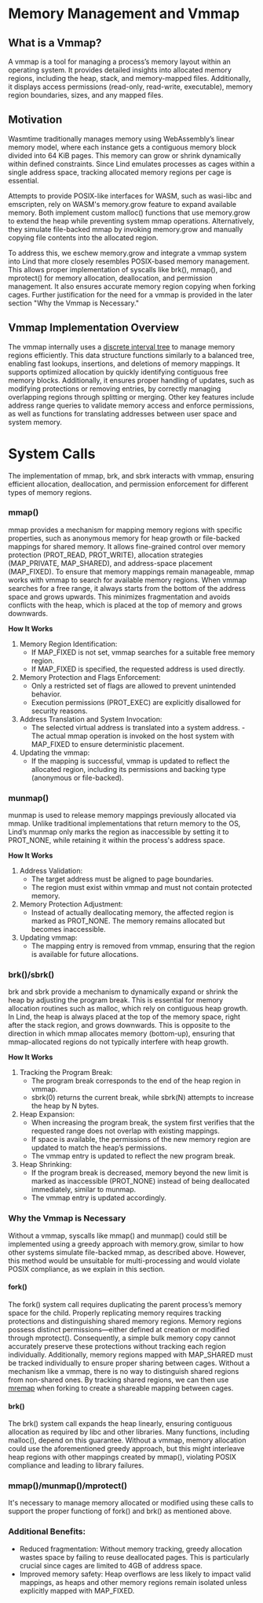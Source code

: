 # Memory Management and Vmmap

## What is a Vmmap?

A vmmap is a tool for managing a process’s memory layout within an operating system. It provides detailed insights into allocated memory regions, including the heap, stack, and memory-mapped files. Additionally, it displays access permissions (read-only, read-write, executable), memory region boundaries, sizes, and any mapped files.

## Motivation

Wasmtime traditionally manages memory using WebAssembly’s linear memory model, where each instance gets a contiguous memory block divided into 64 KiB pages. This memory can grow or shrink dynamically within defined constraints. Since Lind emulates processes as cages within a single address space, tracking allocated memory regions per cage is essential.

Attempts to provide POSIX-like interfaces for WASM, such as wasi-libc and emscripten, rely on WASM's memory.grow feature to expand available memory. Both implement custom malloc() functions that use memory.grow to extend the heap while preventing system mmap operations. Alternatively, they simulate file-backed mmap by invoking memory.grow and manually copying file contents into the allocated region.

To address this, we eschew memory.grow and integrate a vmmap system into Lind that more closely resembles POSIX-based memory management. This allows proper implementation of syscalls like brk(), mmap(), and mprotect() for memory allocation, deallocation, and permission management. It also ensures accurate memory region copying when forking cages. Further justification for the need for a vmmap is provided in the later section "Why the Vmmap is Necessary."

## Vmmap Implementation Overview

The vmmap internally uses a [discrete interval tree](https://docs.rs/nodit/latest/nodit/) to manage memory regions efficiently. This data structure functions similarly to a balanced tree, enabling fast lookups, insertions, and deletions of memory mappings. It supports optimized allocation by quickly identifying contiguous free memory blocks. Additionally, it ensures proper handling of updates, such as modifying protections or removing entries, by correctly managing overlapping regions through splitting or merging. Other key features include address range queries to validate memory access and enforce permissions, as well as functions for translating addresses between user space and system memory.

# System Calls

The implementation of mmap, brk, and sbrk interacts with vmmap, ensuring efficient allocation, deallocation, and permission enforcement for different types of memory regions.

### mmap()

mmap provides a mechanism for mapping memory regions with specific properties, such as anonymous memory for heap growth or file-backed mappings for shared memory. It allows fine-grained control over memory protection (PROT_READ, PROT_WRITE), allocation strategies (MAP_PRIVATE, MAP_SHARED), and address-space placement (MAP_FIXED).
To ensure that memory mappings remain manageable, mmap works with vmmap to search for available memory regions. When vmmap searches for a free range, it always starts from the bottom of the address space and grows upwards. This minimizes fragmentation and avoids conflicts with the heap, which is placed at the top of memory and grows downwards.

**How It Works**

1. Memory Region Identification:
    - If MAP_FIXED is not set, vmmap searches for a suitable free memory region.
    - If MAP_FIXED is specified, the requested address is used directly.
2. Memory Protection and Flags Enforcement:
    - Only a restricted set of flags are allowed to prevent unintended behavior.
    - Execution permissions (PROT_EXEC) are explicitly disallowed for security reasons.
3. Address Translation and System Invocation:
    - The selected virtual address is translated into a system address.
    -The actual mmap operation is invoked on the host system with MAP_FIXED to ensure deterministic placement.
4. Updating the vmmap:
    - If the mapping is successful, vmmap is updated to reflect the allocated region, including its permissions and backing type (anonymous or file-backed).

### munmap()

munmap is used to release memory mappings previously allocated via mmap. Unlike traditional implementations that return memory to the OS, Lind’s munmap only marks the region as inaccessible by setting it to PROT_NONE, while retaining it within the process's address space.

**How It Works**

1. Address Validation:
    - The target address must be aligned to page boundaries.
    - The region must exist within vmmap and must not contain protected memory.
2. Memory Protection Adjustment:
    - Instead of actually deallocating memory, the affected region is marked as PROT_NONE. The memory remains allocated but becomes inaccessible.
3. Updating vmmap:
    - The mapping entry is removed from vmmap, ensuring that the region is available for future allocations.

### brk()/sbrk()

brk and sbrk provide a mechanism to dynamically expand or shrink the heap by adjusting the program break. This is essential for memory allocation routines such as malloc, which rely on contiguous heap growth.
In Lind, the heap is always placed at the top of the memory space, right after the stack region, and grows downwards. This is opposite to the direction in which mmap allocates memory (bottom-up), ensuring that mmap-allocated regions do not typically interfere with heap growth.


**How It Works**

1. Tracking the Program Break:
    - The program break corresponds to the end of the heap region in vmmap.
    - sbrk(0) returns the current break, while sbrk(N) attempts to increase the heap by N bytes.
2. Heap Expansion:
    - When increasing the program break, the system first verifies that the requested range does not overlap with existing mappings.
    - If space is available, the permissions of the new memory region are updated to match the heap’s permissions.
    - The vmmap entry is updated to reflect the new program break.
3. Heap Shrinking:
    - If the program break is decreased, memory beyond the new limit is marked as inaccessible (PROT_NONE) instead of being deallocated immediately, similar to munmap.
    - The vmmap entry is updated accordingly.


### Why the Vmmap is Necessary

Without a vmmap, syscalls like mmap() and munmap() could still be implemented using a greedy approach with memory.grow, similar to how other systems simulate file-backed mmap, as described above. However, this method would be unsuitable for multi-processing and would violate POSIX compliance, as we explain in this section.

#### fork()

The fork() system call requires duplicating the parent process’s memory space for the child. Properly replicating memory requires tracking protections and distinguishing shared memory regions. Memory regions possess distinct permissions—either defined at creation or modified through mprotect(). Consequently, a simple bulk memory copy cannot accurately preserve these protections without tracking each region individually. Additionally, memory regions mapped with MAP_SHARED must be tracked individually to ensure proper sharing between cages. Without a mechanism like a vmmap, there is no way to distinguish shared regions from non-shared ones. By tracking shared regions, we can then use [mremap](https://man7.org/linux/man-pages/man2/mremap.2.html) when forking to create a shareable mapping between cages.

#### brk()

The brk() system call expands the heap linearly, ensuring contiguous allocation as required by libc and other libraries. Many functions, including malloc(), depend on this guarantee. Without a vmmap, memory allocation could use the aforementioned greedy approach, but this might interleave heap regions with other mappings created by mmap(), violating POSIX compliance and leading to library failures.


### mmap()/munmap()/mprotect()

It's necessary to manage memory allocated or modified using these calls to support the proper functiong of fork() and brk() as mentioned above.

### Additional Benefits:

- Reduced fragmentation: Without memory tracking, greedy allocation wastes space by failing to reuse deallocated pages. This is particularly crucial since cages are limited to 4GB of address space.
- Improved memory safety: Heap overflows are less likely to impact valid mappings, as heaps and other memory regions remain isolated unless explicitly mapped with MAP_FIXED.